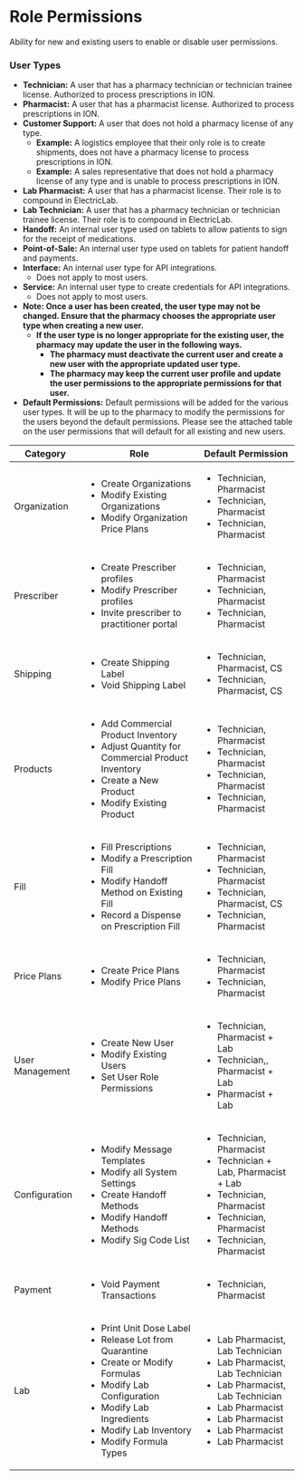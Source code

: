 # Role Permissions

Ability for new and existing users to enable or disable user permissions.

### User Types

* **Technician:**  A user that has a pharmacy technician or technician trainee license. Authorized to process prescriptions in ION.
* **Pharmacist:**  A user that has a pharmacist license. Authorized to process prescriptions in ION.
* **Customer Support:**  A user that does not hold a pharmacy license of any type.
  * **Example:**  A logistics employee that their only role is to create shipments, does not have a pharmacy license to process prescriptions in ION.
  * **Example:**  A sales representative that does not hold a pharmacy license of any type and is unable to process prescriptions in ION.
* **Lab Pharmacist:**  A user that has a pharmacist license. Their role is to compound in ElectricLab.
* **Lab Technician:**  A user that has a pharmacy technician or technician trainee license. Their role is to compound in ElectricLab.
* **Handoff:**  An internal user type used on tablets to allow patients to sign for the receipt of medications.
* **Point-of-Sale:**  An internal user type used on tablets for patient handoff and payments.
* **Interface:**  An internal user type for API integrations.
  * Does not apply to most users.
* **Service:**  An internal user type to create credentials for API integrations.
  * Does not apply to most users.
* **Note: Once a user has been created, the user type may not be changed. Ensure that the pharmacy chooses the appropriate user type when creating a new user.**
  * **If the user type is no longer appropriate for the existing user, the pharmacy may update the user in the following ways.**
    * &#x20;**The pharmacy must deactivate the current user and create a new user with the appropriate updated user type.**
    * **The pharmacy may keep the current user profile and update the user permissions to the appropriate permissions for that user.** &#x20;
* **Default Permissions:** Default permissions will be added for the various user types. It will be up to the pharmacy to modify the permissions for the users beyond the default permissions. Please see the attached table on the user permissions that will default for all existing and new users.

| Category        | Role                                                                                                                                                                                                                                    | Default Permission                                                                                                                                                                                                         |
| --------------- | --------------------------------------------------------------------------------------------------------------------------------------------------------------------------------------------------------------------------------------- | -------------------------------------------------------------------------------------------------------------------------------------------------------------------------------------------------------------------------- |
| Organization    | <ul><li>Create Organizations</li><li>Modify Existing Organizations</li><li>Modify Organization Price Plans</li></ul>                                                                                                                    | <ul><li>Technician, Pharmacist</li><li>Technician, Pharmacist</li><li>Technician, Pharmacist</li></ul>                                                                                                                     |
| Prescriber      | <ul><li>Create Prescriber profiles</li><li>Modify Prescriber profiles</li><li>Invite prescriber to practitioner portal</li></ul>                                                                                                        | <ul><li>Technician, Pharmacist</li><li>Technician, Pharmacist</li><li>Technician, Pharmacist</li></ul>                                                                                                                     |
| Shipping        | <ul><li>Create Shipping Label</li><li>Void Shipping Label</li></ul>                                                                                                                                                                     | <ul><li>Technician, Pharmacist, CS</li><li>Technician, Pharmacist, CS</li></ul>                                                                                                                                            |
| Products        | <ul><li>Add Commercial Product Inventory</li><li>Adjust Quantity for Commercial Product Inventory</li><li>Create a New Product</li><li>Modify Existing Product</li></ul>                                                                | <ul><li>Technician, Pharmacist</li><li>Technician, Pharmacist</li><li>Technician, Pharmacist</li><li>Technician, Pharmacist</li></ul>                                                                                      |
| Fill            | <ul><li>Fill Prescriptions</li><li>Modify a Prescription Fill</li><li>Modify Handoff Method on Existing Fill</li><li>Record a Dispense on Prescription Fill</li></ul>                                                                   | <ul><li>Technician, Pharmacist</li><li>Technician, Pharmacist</li><li>Technician, Pharmacist, CS</li><li>Technician, Pharmacist</li></ul>                                                                                  |
| Price Plans     | <ul><li>Create Price Plans</li><li>Modify Price Plans</li></ul>                                                                                                                                                                         | <ul><li>Technician, Pharmacist</li><li>Technician, Pharmacist</li></ul>                                                                                                                                                    |
| User Management | <ul><li>Create New User</li><li>Modify Existing Users</li><li>Set User Role Permissions</li></ul>                                                                                                                                       | <ul><li>Technician, Pharmacist + Lab        </li><li>Technician,, Pharmacist + Lab</li><li>Pharmacist + Lab</li></ul>                                                                                                      |
| Configuration   | <ul><li>Modify Message Templates</li><li>Modify all System Settings</li><li>Create Handoff Methods</li><li>Modify Handoff Methods</li><li>Modify Sig Code List</li></ul>                                                                | <ul><li>Technician, Pharmacist</li><li>Technician + Lab, Pharmacist + Lab</li><li>Technician, Pharmacist</li><li>Technician, Pharmacist</li><li>Technician, Pharmacist</li></ul>                                           |
| Payment         | <ul><li>Void Payment Transactions</li></ul>                                                                                                                                                                                             | <ul><li>Technician, Pharmacist</li></ul>                                                                                                                                                                                   |
| Lab             | <ul><li>Print Unit Dose Label</li><li>Release Lot from Quarantine</li><li>Create or Modify Formulas</li><li>Modify Lab Configuration</li><li>Modify Lab Ingredients</li><li>Modify Lab Inventory</li><li>Modify Formula Types</li></ul> | <ul><li>Lab Pharmacist, Lab Technician</li><li>Lab Pharmacist, Lab Technician</li><li>Lab Pharmacist, Lab Technician</li><li>Lab Pharmacist</li><li>Lab Pharmacist</li><li>Lab Pharmacist</li><li>Lab Pharmacist</li></ul> |
